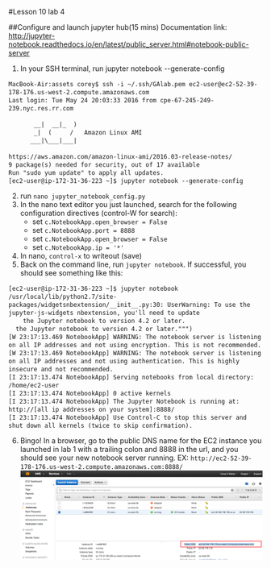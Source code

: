 #Lesson 10 lab 4

##Configure and launch jupyter hub(15 mins)
Documentation link: http://jupyter-notebook.readthedocs.io/en/latest/public_server.html#notebook-public-server
1. In your SSH terminal, run jupyter notebook --generate-config 

```
MacBook-Air:assets corey$ ssh -i ~/.ssh/GAlab.pem ec2-user@ec2-52-39-178-176.us-west-2.compute.amazonaws.com
Last login: Tue May 24 20:03:33 2016 from cpe-67-245-249-239.nyc.res.rr.com

       __|  __|_  )
       _|  (     /   Amazon Linux AMI
      ___|\___|___|

https://aws.amazon.com/amazon-linux-ami/2016.03-release-notes/
9 package(s) needed for security, out of 17 available
Run "sudo yum update" to apply all updates.
[ec2-user@ip-172-31-36-223 ~]$ jupyter notebook --generate-config
```

2. run `nano jupyter_notebook_config.py`
3. In the nano text editor you just launched, search for the following configuration directives (control-W for search):
	- set `c.NotebookApp.open_browser = False`
	- set `c.NotebookApp.port = 8888`
	- set `c.NotebookApp.open_browser = False`
	- set `c.NotebookApp.ip = '*'`
4. In nano, `control-x` to writeout (save) 
5. Back on the command line, run `jupyter notebook`. If successful, you should see something like this: 
```
[ec2-user@ip-172-31-36-223 ~]$ jupyter notebook
/usr/local/lib/python2.7/site-packages/widgetsnbextension/__init__.py:30: UserWarning: To use the jupyter-js-widgets nbextension, you'll need to update
    the Jupyter notebook to version 4.2 or later.
  the Jupyter notebook to version 4.2 or later.""")
[W 23:17:13.469 NotebookApp] WARNING: The notebook server is listening on all IP addresses and not using encryption. This is not recommended.
[W 23:17:13.469 NotebookApp] WARNING: The notebook server is listening on all IP addresses and not using authentication. This is highly insecure and not recommended.
[I 23:17:13.474 NotebookApp] Serving notebooks from local directory: /home/ec2-user
[I 23:17:13.474 NotebookApp] 0 active kernels 
[I 23:17:13.474 NotebookApp] The Jupyter Notebook is running at: http://[all ip addresses on your system]:8888/
[I 23:17:13.474 NotebookApp] Use Control-C to stop this server and shut down all kernels (twice to skip confirmation).
```
6. Bingo! In a browser, go to the public DNS name for the EC2 instance you launched in lab 1 with a trailing colon and 8888 in the url, and you should see your new notebook server running. EX: `http://ec2-52-39-178-176.us-west-2.compute.amazonaws.com:8888/` ![](https://raw.githubusercontent.com/coreym/DAT-35-class-10/master/assets/public_dns_name.png)
